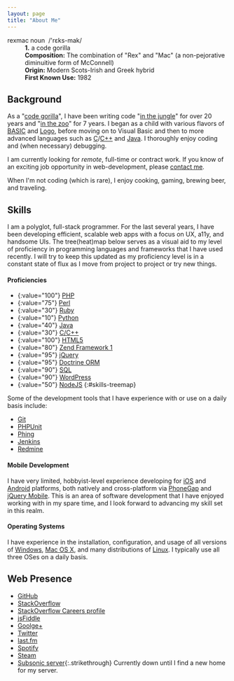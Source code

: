 ```yaml
---
layout: page
title: "About Me"
---
```


<dl class="dictionary">
	<dt><span class="word">rexmac</span> <span class="part-of-speech">noun</span>&nbsp;&nbsp;<span class="phonetic">/'rɛks-mak/</span></dt>
	<dd><b>1.</b> a code gorilla</dd>
	<dd><b>Composition:</b> The combination of "Rex" and "Mac" (a non-pejorative diminuitive form of McConnell)</dd>
	<dd><b>Origin:</b> Modern Scots-Irish and Greek hybrid</dd>
	<dd><b>First Known Use:</b> 1982</dd>
</dl>

## Background

As a "[code gorilla](http://en.wikipedia.org/wiki/Computer_programmer)", I have been writing code "<a href="#" rel="tooltip" title="i.e., as a hobby">in the jungle</a>" for over 20 years and "<a href="#" rel="tooltip" title="i.e., professionally">in the zoo</a>" for 7 years. I began as a child with various flavors of [BASIC](http://en.wikipedia.org/wiki/BASIC_Programming) and [Logo](http://en.wikipedia.org/wiki/Logo_%28programming_language%29), before moving on to Visual Basic and then to more advanced languages such as [C](http://en.wikipedia.org/wiki/C_%28programming_language%29)/[C++](http://en.wikipedia.org/wiki/C%2B%2B) and [Java](http://en.wikipedia.com/wiki/Java_%28programming_language%29). I thoroughly enjoy coding and (when necessary) debugging.

I am currently looking for _remote_, full-time or contract work. If you know of an exciting job opportunity in web-development, please <a href="#" class="contactme">contact me</a>.

When I'm not coding (which is rare), I enjoy cooking, gaming, brewing beer, and traveling.

## Skills

I am a polyglot, full-stack programmer. For the last several years, I have been developing efficient, scalable web apps with a focus on UX, a11y, and handsome UIs. The tree(heat)map below serves as a visual aid to my level of proficiency in programming languages and frameworks that I have used recently. I will try to keep this updated as my proficiency level is in a constant state of flux as I move from project to project or try new things.

#### Proficiencies

* {:value="100"} [PHP](http://php.net/)
* {:value="75"} [Perl](http://perl.org/)
* {:value="30"} [Ruby](http://ruby-lang.org/)
* {:value="10"} [Python](http://python.org/)
* {:value="40"} [Java](http://java.com/)
* {:value="30"} [C/C++](http://en.wikipedia.org/wiki/C%2B%2B)
* {:value="100"} [HTML5](http://en.wikipedia.org/wiki/HTML5)
* {:value="80"} [Zend Framework 1](http://framework.zend.com/)
* {:value="95"} [jQuery](http://jquery.com/)
* {:value="95"} [Doctrine ORM](http://www.doctrine-project.org/)
* {:value="90"} [SQL](http://en.wikipedia.org/wiki/SQL)
* {:value="90"} [WordPress](http://wordpress.org/)
* {:value="50"} [NodeJS](http://nodejs.org/)
{:#skills-treemap}

Some of the development tools that I have experience with or use on a daily basis include:

* [Git](http://git-scm.com/)
* [PHPUnit](http://phpunit.de/)
* [Phing](http://phing.info/)
* [Jenkins](http://jenkins-ci.org/)
* [Redmine](http://redmine.org/)

#### Mobile Development

I have very limited, hobbyist-level experience developing for [iOS](http://www.apple.com/ios) and [Android](http://www.android.com) platforms, both natively and cross-platform via [PhoneGap](http://phonegap.com/) and [jQuery Mobile](http://jquerymobile.com/). This is an area of software development that I have enjoyed working with in my spare time, and I look forward to advancing my skill set in this realm.

#### Operating Systems

I have experience in the installation, configuration, and usage of all versions of [Windows](http://windows.microsoft.com/), [Mac OS X](http://www.apple.com/osx/), and many distributions of [Linux](http://en.wikipedia.org/wiki/Linux). I typically use all three OSes on a daily basis.

## Web Presence

* [GitHub](http://github.com/rexmac)
* [StackOverflow](http://stackoverflow.com/users/624093/rexmac)
* [StackOverflow Careers profile](http://careers.stackoverflow.com/rexmac)
* [jsFiddle](http://jsfiddle.net/user/rexmac)
* [Goolge+](http://gplus.to/rexmac)
* [Twitter](http://twitter.com/_rexmac)
* [last.fm](http://last.fm/user/rexmac82)
* [Spotify](http://open.spotify.com/user/_rexmac)
* [Steam](http://steamcommunity.com/id/rexmac82)
* [Subsonic server](#){:.strikethrough} Currently down until I find a new home for my server.

